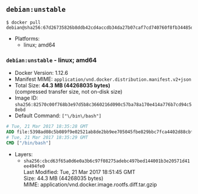 ## `debian:unstable`

```console
$ docker pull debian@sha256:67d26735826b8ddb42cd4accdb34da27b07caf7cd740760f8fb34485d8b00172
```

-	Platforms:
	-	linux; amd64

### `debian:unstable` - linux; amd64

-	Docker Version: 1.12.6
-	Manifest MIME: `application/vnd.docker.distribution.manifest.v2+json`
-	Total Size: **44.3 MB (44268035 bytes)**  
	(compressed transfer size, not on-disk size)
-	Image ID: `sha256:82570c00f768b3e97d5b8c3660216d090c57ba78a170e414a776b7cd94c58ebd`
-	Default Command: `["\/bin\/bash"]`

```dockerfile
# Tue, 21 Mar 2017 18:35:28 GMT
ADD file:5398ad08c5b089f9e02521ab8de2bb9ee705045fbe829bbc7fca4402d88cbf60 in / 
# Tue, 21 Mar 2017 18:35:29 GMT
CMD ["/bin/bash"]
```

-	Layers:
	-	`sha256:cbcd63f65a0d6e0a3b6c97f08275adebc497bed144001b3e20571d41ee494fe0`  
		Last Modified: Tue, 21 Mar 2017 18:51:45 GMT  
		Size: 44.3 MB (44268035 bytes)  
		MIME: application/vnd.docker.image.rootfs.diff.tar.gzip
